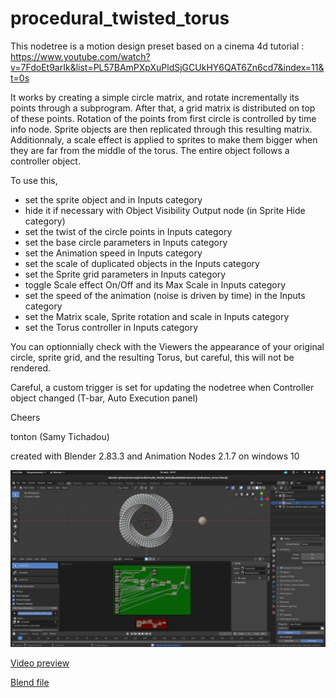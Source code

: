 # procedural_twisted_torus

This nodetree is a motion design preset based on a cinema 4d tutorial :
https://www.youtube.com/watch?v=7FdoEt9arIk&list=PL57BAmPXpXuPldSjGCUkHY6QAT6Zn6cd7&index=11&t=0s

It works by creating a simple circle matrix, and rotate incrementally its points through a subprogram.
After that, a grid matrix is distributed on top of these points.
Rotation of the points from first circle is controlled by time info node.
Sprite objects are then replicated through this resulting matrix.
Additionnaly, a scale effect is applied to sprites to make them bigger when they are far from the middle of the torus.
The entire object follows a controller object.

To use this, 
- set the sprite object and in Inputs category
- hide it if necessary with Object Visibility Output node (in Sprite Hide category)
- set the twist of the circle points in Inputs category
- set the base circle parameters in Inputs category
- set the Animation speed in Inputs category
- set the scale of duplicated objects in the Inputs category
- set the Sprite grid parameters in Inputs category
- toggle Scale effect On/Off and its Max Scale in Inputs category
- set the speed of the animation (noise is driven by time) in the Inputs category
- set the Matrix scale, Sprite rotation and scale in Inputs category
- set the Torus controller in Inputs category

You can optionnially check with the Viewers the appearance of your original circle, sprite grid, and the resulting Torus, but careful, this will not be rendered.

Careful, a custom trigger is set for updating the nodetree when Controller object changed (T-bar, Auto Execution panel)

Cheers

tonton (Samy Tichadou)

created with Blender 2.83.3 and Animation Nodes 2.1.7 on windows 10

![abstract_wave_instance_noise preview](https://github.com/samytichadou/animation_nodes_examples/blob/master/library/Motion%20Design/Twisted%20Torus%20Procedural/image_preview.png)

[Video preview](https://youtu.be/jzHuaBHP058?list=PL57BAmPXpXuOLKN-CjVJPmWcsqEqg7Fku)

[Blend file](https://github.com/samytichadou/animation_nodes_examples/blob/master/library/Motion%20Design/Twisted%20Torus%20Procedural/Twisted%20Torus%20Procedural.blend?raw=true)
